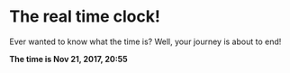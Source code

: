 # The real time clock!

Ever wanted to know what the time is? Well, your journey is about to end!

**The time is Nov 21, 2017, 20:55**